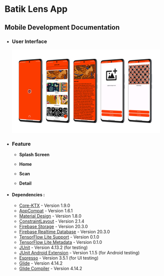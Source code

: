 # Batik Lens App

## Mobile Development Documentation

 - ### User Interface
   ![ui_batiklens](https://raw.githubusercontent.com/Batik-Lens/MD/main/Ui/ui_batiklens.jpg)
 - ### Feature
      * **Splash Screen**

      * **Home**
      
      *  **Scan**
 
      * **Detail**
  
* #### Dependencies :
  - [Core-KTX](https://developer.android.com/kotlin/ktx) - Version 1.9.0
  - [AppCompat](https://developer.android.com/jetpack/androidx/releases/appcompat) - Version 1.6.1
  - [Material Design](https://developer.android.com/jetpack/androidx/releases/material) - Version 1.8.0
  - [ConstraintLayout](https://developer.android.com/jetpack/androidx/releases/constraintlayout) - Version 2.1.4
  - [Firebase Storage](https://firebase.google.com/docs/storage/android) - Version 20.3.0
  - [Firebase Realtime Database](https://firebase.google.com/docs/database/android/start) - Version 20.3.0
  - [TensorFlow Lite Support](https://www.tensorflow.org/lite/guide/android) - Version 0.1.0
  - [TensorFlow Lite Metadata](https://www.tensorflow.org/lite/guide/android) - Version 0.1.0
  - [JUnit](https://junit.org/junit4/) - Version 4.13.2 (for testing)
  - [JUnit Android Extension](https://developer.android.com/training/testing/junit-rules) - Version 1.1.5 (for Android testing)
  - [Espresso](https://developer.android.com/training/testing/espresso) - Version 3.5.1 (for UI testing)
  - [Glide](https://github.com/bumptech/glide) - Version 4.14.2
  - [Glide Compiler](https://github.com/bumptech/glide) - Version 4.14.2

